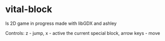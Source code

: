 # vital-block
Is 2D game in progress made with libGDX and ashley

Controls:
z - jump, x - active the current special block, arrow keys - move

